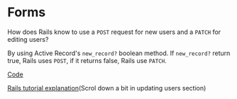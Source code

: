 # Forms

How does Rails know to use a `POST` request for new users and a `PATCH` for editing users?

By using Active Record's `new_record?` boolean method. If `new_record?` return true, Rails uses `POST`, if it returns false, Rails use `PATCH`.

[Code](https://github.com/rails/rails/blob/b081f6b59fb3f15d12043072ad9b331ffd2bc56e/activerecord/lib/active_record/persistence.rb#L64)

[Rails tutorial explanation](https://www.learnenough.com/ruby-on-rails-4th-edition-tutorial/updating_and_deleting_users#sec-updating_users)(Scrol down a bit in updating users section)